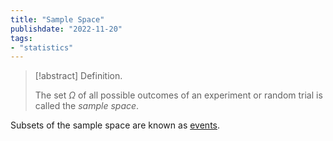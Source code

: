 ```yaml
---
title: "Sample Space"
publishdate: "2022-11-20"
tags:
- "statistics"
---
```


> [!abstract] Definition.
> 
> The set $\Omega$ of all possible outcomes of an experiment or random trial is called the *sample space*. 

Subsets of the sample space are known as [events](statistics/event.md).